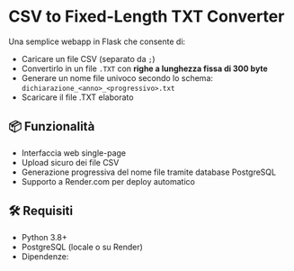 # CSV to Fixed-Length TXT Converter

Una semplice webapp in Flask che consente di:

- Caricare un file CSV (separato da `;`)
- Convertirlo in un file `.TXT` con **righe a lunghezza fissa di 300 byte**
- Generare un nome file univoco secondo lo schema:  
  `dichiarazione_<anno>_<progressivo>.txt`
- Scaricare il file .TXT elaborato

## 📦 Funzionalità

- Interfaccia web single-page
- Upload sicuro dei file CSV
- Generazione progressiva del nome file tramite database PostgreSQL
- Supporto a Render.com per deploy automatico

## 🛠 Requisiti

- Python 3.8+
- PostgreSQL (locale o su Render)
- Dipendenze:

